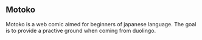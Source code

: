 ## Motoko
Motoko is a web comic aimed for beginners of japanese language.
The goal is to provide a practive ground when coming from duolingo.